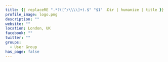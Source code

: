 ```yaml
---
title: {{ replaceRE ".*?([^/\\\\]+).$" "$1" .Dir | humanize | title }}
profile_image: logo.png
description: ""
website: ""
location: London, UK
facebook: ""
twitter: ""
groups:
  - User Group
has_page: false
---
```

